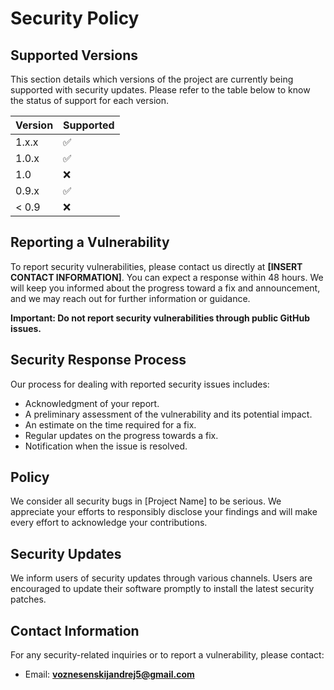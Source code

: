# Security Policy

## Supported Versions

This section details which versions of the project are currently being supported with security updates. Please refer to the table below to know the status of support for each version.

| Version | Supported          |
| ------- | ------------------ |
| 1.x.x   | :white_check_mark: |
| 1.0.x   | :white_check_mark: |
| 1.0     | :x:                |
| 0.9.x   | :white_check_mark: |
| < 0.9   | :x:                |

## Reporting a Vulnerability

To report security vulnerabilities, please contact us directly at **[INSERT CONTACT INFORMATION]**. You can expect a response within 48 hours. We will keep you informed about the progress toward a fix and announcement, and we may reach out for further information or guidance.

**Important: Do not report security vulnerabilities through public GitHub issues.**

## Security Response Process

Our process for dealing with reported security issues includes:

- Acknowledgment of your report.
- A preliminary assessment of the vulnerability and its potential impact.
- An estimate on the time required for a fix.
- Regular updates on the progress towards a fix.
- Notification when the issue is resolved.

## Policy

We consider all security bugs in [Project Name] to be serious. We appreciate your efforts to responsibly disclose your findings and will make every effort to acknowledge your contributions.

## Security Updates

We inform users of security updates through various channels. Users are encouraged to update their software promptly to install the latest security patches.

## Contact Information

For any security-related inquiries or to report a vulnerability, please contact:

- Email: **voznesenskijandrej5@gmail.com**

